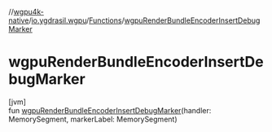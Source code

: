 //[wgpu4k-native](../../../index.md)/[io.ygdrasil.wgpu](../index.md)/[Functions](index.md)/[wgpuRenderBundleEncoderInsertDebugMarker](wgpu-render-bundle-encoder-insert-debug-marker.md)

# wgpuRenderBundleEncoderInsertDebugMarker

[jvm]\
fun [wgpuRenderBundleEncoderInsertDebugMarker](wgpu-render-bundle-encoder-insert-debug-marker.md)(handler: MemorySegment, markerLabel: MemorySegment)